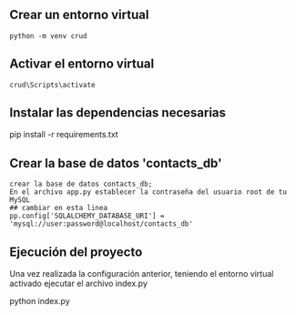 
## Crear un entorno virtual

    python -m venv crud

## Activar el entorno virtual

    crud\Scripts\activate

## Instalar las dependencias necesarias

pip install -r requirements.txt

## Crear la base de datos 'contacts_db'

    crear la base de datos contacts_db;
    En el archivo app.py establecer la contraseña del usuario root de tu MySQL
    ## cambiar en esta linea 
    pp.config['SQLALCHEMY_DATABASE_URI'] = 'mysql://user:password@localhost/contacts_db'


## Ejecución del proyecto
Una vez realizada la configuración anterior, teniendo el entorno virtual activado ejecutar el archivo index.py

python index.py